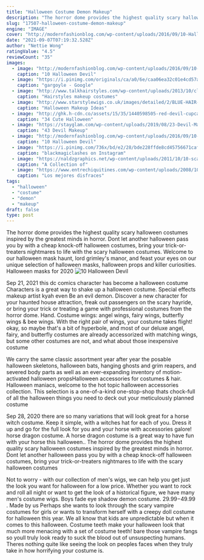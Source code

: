 ```yaml
---
title: "Halloween Costume Demon Makeup"
description: "The horror dome provides the highest quality scary halloween costumes inspired by the greatest minds in horror. Dont let another halloween pass you by with a cheap knock-off halloween costumes, bring your trick-or-treaters nightmares to life with the scary halloween costumes"
slug: "17507-halloween-costume-demon-makeup"
engine: "IMAGE"
cover: "http://modernfashionblog.com/wp-content/uploads/2016/09/10-Halloween-Devil-Makeup-Ideas-For-Girls-Women-2016-3.jpg"
date: "2021-09-07T07:19:32.528Z"
author: "Nettie Wong"
ratingValue: "4.5"
reviewCount: "35"
images:
  - image: "http://modernfashionblog.com/wp-content/uploads/2016/09/10-Halloween-Devil-Makeup-Ideas-For-Girls-Women-2016-3.jpg"
    caption: "10 Halloween Devil"
  - image: "https://i.pinimg.com/originals/ca/a0/6e/caa06ea32c01e4cd57aae149e17feaf4.jpg"
    caption: "gargoyle - Google"
  - image: "http://www.talkhairstyles.com/wp-content/uploads/2013/10/clown-make-up.jpg"
    caption: "Hairstyles makeup costumes"
  - image: "http://www.starstylewigs.co.uk/images/detailed/2/BLUE-HAIR-HALL.jpg"
    caption: "Halloween Makeup Ideas"
  - image: "http://ghk.h-cdn.co/assets/15/35/1440598505-red-devil-cupcakes-1.jpg"
    caption: "34 Cute Halloween"
  - image: "https://stayglam.com/wp-content/uploads/2019/08/23-Devil-Makeup-Ideas.jpg"
    caption: "43 Devil Makeup"
  - image: "http://modernfashionblog.com/wp-content/uploads/2016/09/10-Halloween-Devil-Makeup-Ideas-For-Girls-Women-2016-11.jpg"
    caption: "10 Halloween Devil"
  - image: "https://i.pinimg.com/736x/bd/e2/28/bde228ffde8cd45756671cafee76c90d--witch-makeup-vampire-makeup.jpg"
    caption: "blackmagiclashes on Instagram"
  - image: "https://naldzgraphics.net/wp-content/uploads/2011/10/10-scary-doll.jpg"
    caption: "A Collection of"
  - image: "https://www.entrechiquitines.com/wp-content/uploads/2008/10/angel_demonio.jpg"
    caption: "Los mejores disfraces"
tags:
  - "halloween"
  - "costume"
  - "demon"
  - "makeup"
draft: false
type: post
---
```


The horror dome provides the highest quality scary halloween costumes inspired by the greatest minds in horror. Dont let another halloween pass you by with a cheap knock-off halloween costumes, bring your trick-or-treaters nightmares to life with the scary halloween costumes. Welcome to our halloween mask haunt, lord grimley's manor, and feast your eyes on our unique selection of halloween masks, halloween props and killer curiosities. Halloween masks for 2020
![10 Halloween Devil](http://modernfashionblog.com/wp-content/uploads/2016/09/10-Halloween-Devil-Makeup-Ideas-For-Girls-Women-2016-11.jpg "10 Halloween Devil")

Sep 21, 2021 this dc comics character has become a halloween costume  Characters is a great way to shake up a halloween costume. Special effects makeup artist kyah even Be an evil demon. Discover a new character for your haunted house attraction, freak out passengers on the scary hayride, or bring your trick or treating a game with professional costumes from the horror dome. Hand. Costume wings: angel wings, fairy wings, butterfly wings &amp; bee wings. With the right pair of wings, your costume takes flight! okay, so maybe that&#39;s a bit of hyperbole, and most of our deluxe angel, fairy, and butterfly costumes are already accessorized with matching wings, but some other costumes are not, and what about those inexpensive costume
<!--inArticleAds-->

<!--galleryOne-->

We carry the same classic assortment year after year  the posable halloween skeletons, halloween bats, hanging ghosts and grim reapers, and severed body parts  as well as an ever-expanding inventory of motion-activated halloween propsHalloween accessories for costumes & hair. Halloween maniacs, welcome to the hot topic halloween accessories collection. This selection is a one-of-a-kind one-stop-shop thats chock-full of all the halloween things you need to deck out your meticulously planned costume
<!--inArticleAds-->

<!--galleryTwo-->

Sep 28, 2020 there are so many variations that will look great for a horse witch costume. Keep it simple, with a witches hat for each of you. Dress it up and go for the full look for you and your horse with accessories galore! horse dragon costume. A horse dragon costume is a great way to have fun with your horse this halloween.. The horror dome provides the highest quality scary halloween costumes inspired by the greatest minds in horror. Dont let another halloween pass you by with a cheap knock-off halloween costumes, bring your trick-or-treaters nightmares to life with the scary halloween costumes
<!--galleryThree-->

Not to worry - with our collection of men's wigs, we can help you get just the look you want for halloween for a low price. Whether you want to rock and roll all night or want to get the look of a historical figure, we have many men's costume wigs. Boys fade eye shadow demon costume. $29.99-$49.99 . Made by us  Perhaps she wants to look through the scary vampire costumes for girls or wants to transform herself with a creepy doll costume for halloween this year. We all know that kids are unpredictable but when it comes to this halloween. Costume teeth make your halloween look that much more menacing with a set of costume teeth! bare those vampire fangs so youll truly look ready to suck the blood out of unsuspecting humans. Theres nothing quite like seeing the look on peoples faces when they truly take in how horrifying your costume is.
